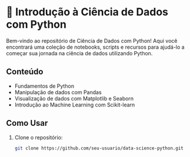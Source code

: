 # 🚀 Introdução à Ciência de Dados com Python

Bem-vindo ao repositório de Ciência de Dados com Python! Aqui você encontrará uma coleção de notebooks, scripts e recursos para ajudá-lo a começar sua jornada na ciência de dados utilizando Python.

## Conteúdo
- Fundamentos de Python
- Manipulação de dados com Pandas
- Visualização de dados com Matplotlib e Seaborn
- Introdução ao Machine Learning com Scikit-learn

## Como Usar
1. Clone o repositório:
   ```bash
   git clone https://github.com/seu-usuario/data-science-python.git
